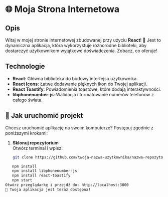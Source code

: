 # 🌐 Moja Strona Internetowa

## Opis

Witaj w mojej stronie internetowej zbudowanej przy użyciu **React**! 🌟 Jest to dynamiczna aplikacja, która wykorzystuje różnorodne biblioteki, aby dostarczyć użytkownikom wyjątkowe doświadczenia. Zobacz, co oferuje!

## Technologie

- **React**: Główna biblioteka do budowy interfejsu użytkownika.
- **React Icons**: Łatwe dodawanie pięknych ikon do Twojej aplikacji.
- **React Toastify**: Powiadomienia toastowe, które dodają interaktywności.
- **libphonenumber-js**: Walidacja i formatowanie numerów telefonów z całego świata.

## 🚀 Jak uruchomić projekt

Chcesz uruchomić aplikację na swoim komputerze? Postępuj zgodnie z poniższymi krokami:

1. **Sklonuj repozytorium**  
   Otwórz terminal i wpisz:
   ```bash
   git clone https://github.com/twoja-nazwa-uzytkownika/nazwa-repozytorium.git


  ```bash
     npm install
     npm install libphonenumber-js
     npm install react-toastify
     npm start
  Otwórz przeglądarkę i przejdź do: http://localhost:3000
🎉 Twoja aplikacja jest teraz dostępna!
